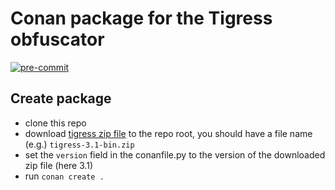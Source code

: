 # Conan package for the Tigress obfuscator

[![pre-commit](https://img.shields.io/badge/pre--commit-enabled-brightgreen?logo=pre-commit&logoColor=white)](https://github.com/pre-commit/pre-commit)

## Create package

- clone this repo
- download [tigress zip file](http://tigress.cs.arizona.edu/cgi-bin/projects/tigress/download.cgi) to the repo root,
  you should have a file name (e.g.) `tigress-3.1-bin.zip`
- set the `version` field in the conanfile.py to the version of the downloaded zip file (here 3.1)
- run `conan create .`
